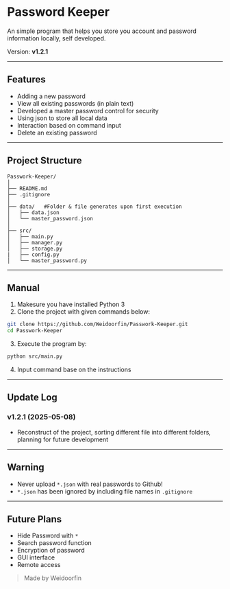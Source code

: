 # Password Keeper

An simple program that helps you store you account and password information locally, self developed.

Version: **v1.2.1**

---

## Features
- Adding a new password
- View all existing passwords (in plain text)
- Developed a master password control for security
- Using json to store all local data
- Interaction based on command input
- Delete an existing password

---

## Project Structure
```
Passwork-Keeper/
│
├── README.md
├── .gitignore
│
├── data/   #Folder & file generates upon first execution
│   ├── data.json
│   └── master_password.json
│
├── src/
│   ├── main.py
│   ├── manager.py
│   ├── storage.py
|   ├── config.py
│   └── master_password.py
```

---

## Manual
1. Makesure you have installed Python 3
2. Clone the project with given commands below:

```bash
git clone https://github.com/Weidoorfin/Passwork-Keeper.git
cd Passwork-Keeper
```
3. Execute the program by:

```bash
python src/main.py
```

4. Input command base on the instructions

---

## Update Log

### v1.2.1 (2025-05-08)

- Reconstruct of the project, sorting different file into different folders, planning for future development

---

## Warning
- Never upload `*.json` with real passwords to Github!
- `*.json` has been ignored by including file names in `.gitignore`

---

## Future Plans
- Hide Password with `*`
- Search password function
- Encryption of password
- GUI interface
- Remote access


> Made by Weidoorfin